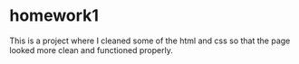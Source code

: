 # homework1
This is a project where I cleaned some of the html and css so that the page looked more clean and functioned properly.

